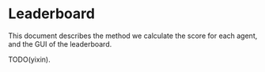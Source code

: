 # Leaderboard

This document describes the method we calculate the score for each agent, and the GUI of the leaderboard.

TODO(yixin).
